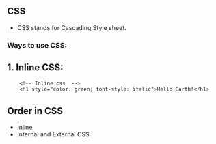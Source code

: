 ## CSS

-   CSS stands for Cascading Style sheet.

### Ways to use CSS:

## 1. Inline CSS:

```css
    <!-- Inline css  -->
    <h1 style="color: green; font-style: italic">Hello Earth!</h1>
```


## Order in CSS
- Inline
- Internal and External CSS